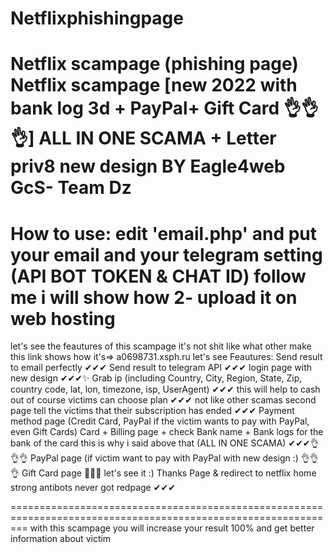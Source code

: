 # Netflixphishingpage
Netflix scampage (phishing page)
Netflix scampage [new 2022 with bank log 3d  + PayPal+ Gift Card 👌👌👌] ALL IN ONE SCAMA + Letter priv8 new design
BY Eagle4web GcS- Team Dz
===============================================================================================================
How to use:
edit 'email.php' and put your email and your telegram setting (API BOT TOKEN & CHAT ID)
follow me i will show how
2- upload it on web hosting 
===============================================================================================================
let's see the feautures of this scampage it's not shit like what other make
this link shows how it's=> a0698731.xsph.ru  let's see
Feautures: 
Send result to email perfectly ✔✔✔
Send result to telegram API ✔✔✔
login page with new design ✔✔✔✨
Grab ip (including Country, City, Region, State, Zip, country code, lat, lon, timezone, isp, UserAgent) ✔✔✔ this will help to cash out of course
victims can choose plan ✔✔✔ not like other scamas 
second page tell the victims that their subscription has ended ✔✔✔
Payment method page (Credit Card, PayPal if the victim wants to pay with PayPal, even Gift Cards)
Card + Billing page + check Bank name + Bank logs for the bank of the card this is why i said above that (ALL IN ONE SCAMA) ✔✔✔👌👌👌
PayPal page (if victim want to pay with PayPal with new design :) 👌👌👌
Gift Card page 🎁🎉🎁 let's see it :)
Thanks Page & redirect to netflix home
strong antibots never got redpage ✔✔✔

===============================================================================================================
with this scampage you will increase your result 100%
and get better information about victim
